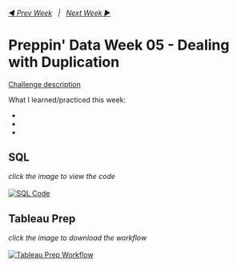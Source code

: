 <h6><a href="../Week_3/README.md">◀  Prev Week</a>&nbsp;&nbsp;&nbsp;|&nbsp;&nbsp;&nbsp;<a href="../Week_5/README.md">Next Week  ▶</a></h6>

# Preppin' Data Week 05 - Dealing with Duplication

[Challenge description](https://preppindata.blogspot.com/2021/02/2021-week-5-dealing-with-duplication.html)

What I learned/practiced this week:

-
-
-

## SQL

<i>click the image to view the code</i><br>
<br>
<a href="Snowflake SQL.sql">
<img src="PD 2021 wk 5 SQL.png?raw=true" alt="SQL Code">
</a>

## Tableau Prep

<i>click the image to download the workflow</i><br>
<br>
<a href="Challenge 2021 week 5.tflx">
<img src="PD 2021 wk 5.png?raw=true" alt="Tableau Prep Workflow">
</a>

